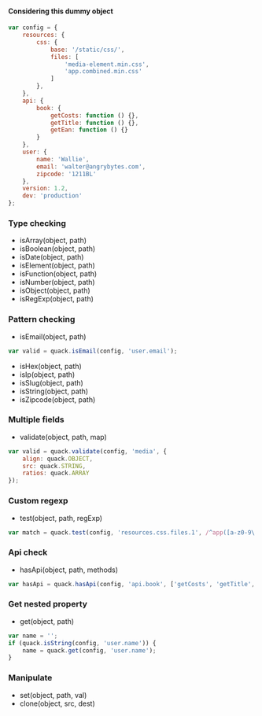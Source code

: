 
#### Considering this dummy object
```js
var config = {
    resources: {
        css: {
            base: '/static/css/',
            files: [
                'media-element.min.css',
                'app.combined.min.css'
            ]
        },
    },
    api: {
        book: {
            getCosts: function () {},
            getTitle: function () {},
            getEan: function () {}
        }
    },
    user: {
        name: 'Wallie',
        email: 'walter@angrybytes.com',
        zipcode: '1211BL'
    },
    version: 1.2,
    dev: 'production'
};


```
### Type checking

* isArray(object, path)
* isBoolean(object, path)
* isDate(object, path)
* isElement(object, path)
* isFunction(object, path)
* isNumber(object, path)
* isObject(object, path)
* isRegExp(object, path)

### Pattern checking
* isEmail(object, path)

```js
var valid = quack.isEmail(config, 'user.email');
```

* isHex(object, path)
* isIp(object, path)
* isSlug(object, path)
* isString(object, path)
* isZipcode(object, path)


### Multiple fields
* validate(object, path, map)

```js
var valid = quack.validate(config, 'media', {
    align: quack.OBJECT,
    src: quack.STRING,
    ratios: quack.ARRAY
});
```
### Custom regexp

* test(object, path, regExp)

```js
var match = quack.test(config, 'resources.css.files.1', /^app([a-z0-9\._\-]+)css$/);
```

### Api check

* hasApi(object, path, methods)

```js
var hasApi = quack.hasApi(config, 'api.book', ['getCosts', 'getTitle', 'getEan']);
```

### Get nested property

* get(object, path)

```js
var name = '';
if (quack.isString(config, 'user.name')) {
    name = quack.get(config, 'user.name');
}
```

### Manipulate

* set(object, path, val)
* clone(object, src, dest)



